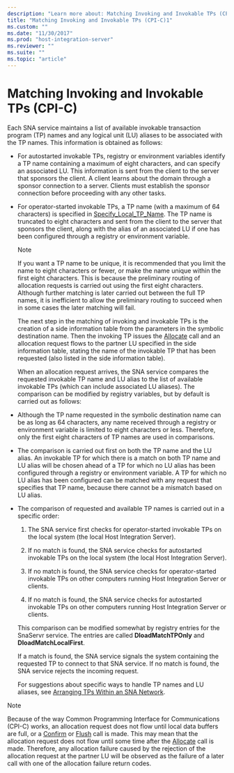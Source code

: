 ```yaml
---
description: "Learn more about: Matching Invoking and Invokable TPs (CPI-C)"
title: "Matching Invoking and Invokable TPs (CPI-C)1"
ms.custom: ""
ms.date: "11/30/2017"
ms.prod: "host-integration-server"
ms.reviewer: ""
ms.suite: ""
ms.topic: "article"
---
```

# Matching Invoking and Invokable TPs (CPI-C)
Each  SNA service maintains a list of available invokable transaction program (TP) names and any logical unit (LU) aliases to be associated with the TP names. This information is obtained as follows:  
  
- For autostarted invokable TPs, registry or environment variables identify a TP name containing a maximum of eight characters, and can specify an associated LU. This information is sent from the client to the server that sponsors the client. A client learns about the domain through a sponsor connection to a server. Clients must establish the sponsor connection before proceeding with any other tasks.  
  
- For operator-started invokable TPs, a TP name (with a maximum of 64 characters) is specified in [Specify_Local_TP_Name](./specify-local-tp-name-cpi-c-2.md). The TP name is truncated to eight characters and sent from the client to the server that sponsors the client, along with the alias of an associated LU if one has been configured through a registry or environment variable.  
  
  > [!NOTE]
  >  If you want a TP name to be unique, it is recommended that you limit the name to eight characters or fewer, or make the name unique within the first eight characters. This is because the preliminary routing of allocation requests is carried out using the first eight characters. Although further matching is later carried out between the full TP names, it is inefficient to allow the preliminary routing to succeed when in some cases the later matching will fail.  
  
  The next step in the matching of invoking and invokable TPs is the creation of a side information table from the parameters in the symbolic destination name. Then the invoking TP issues the [Allocate](./allocate-cpi-c-2.md) call and an allocation request flows to the partner LU specified in the side information table, stating the name of the invokable TP that has been requested (also listed in the side information table).  
  
  When an allocation request arrives, the SNA service compares the requested invokable TP name and LU alias to the list of available invokable TPs (which can include associated LU aliases). The comparison can be modified by registry variables, but by default is carried out as follows:  
  
- Although the TP name requested in the symbolic destination name can be as long as 64 characters, any name received through a registry or environment variable is limited to eight characters or less. Therefore, only the first eight characters of TP names are used in comparisons.  
  
- The comparison is carried out first on both the TP name and the LU alias. An invokable TP for which there is a match on both TP name and LU alias will be chosen ahead of a TP for which no LU alias has been configured through a registry or environment variable. A TP for which no LU alias has been configured can be matched with any request that specifies that TP name, because there cannot be a mismatch based on LU alias.  
  
- The comparison of requested and available TP names is carried out in a specific order:  
  
  1.  The SNA service first checks for operator-started invokable TPs on the local system (the local Host Integration Server).  
  
  2.  If no match is found, the SNA service checks for autostarted invokable TPs on the local system (the local Host Integration Server).  
  
  3.  If no match is found, the SNA service checks for operator-started invokable TPs on other computers running Host Integration Server or clients.  
  
  4.  If no match is found, the SNA service checks for autostarted invokable TPs on other computers running Host Integration Server or clients.  
  
  This comparison can be modified somewhat by registry entries for the SnaServr service. The entries are called **DloadMatchTPOnly** and **DloadMatchLocalFirst**.  
  
  If a match is found, the SNA service signals the system containing the requested TP to connect to that SNA service. If no match is found, the SNA service rejects the incoming request.  
  
  For suggestions about specific ways to handle TP names and LU aliases, see [Arranging TPs Within an SNA Network](../core/arranging-tps-within-an-sna-network-cpi-c-2.md).  
  
> [!NOTE]
>  Because of the way Common Programming Interface for Communications (CPI-C) works, an allocation request does not flow until local data buffers are full, or a [Confirm](./confirm-cpi-c-2.md) or [Flush](./flush-cpi-c-2.md) call is made. This may mean that the allocation request does not flow until some time after the [Allocate](./allocate-cpi-c-2.md) call is made. Therefore, any allocation failure caused by the rejection of the allocation request at the partner LU will be observed as the failure of a later call with one of the allocation failure return codes.
